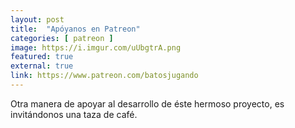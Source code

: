 ```yaml
---
layout: post
title:  "Apóyanos en Patreon"
categories: [ patreon ]
image: https://i.imgur.com/uUbgtrA.png
featured: true
external: true
link: https://www.patreon.com/batosjugando
---
```


Otra manera de apoyar al desarrollo de éste hermoso proyecto, es invitándonos una taza de café.